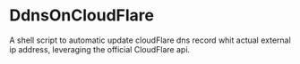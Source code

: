 # DdnsOnCloudFlare
A shell script to automatic update cloudFlare dns record whit actual external ip address, leveraging the official CloudFlare api.
